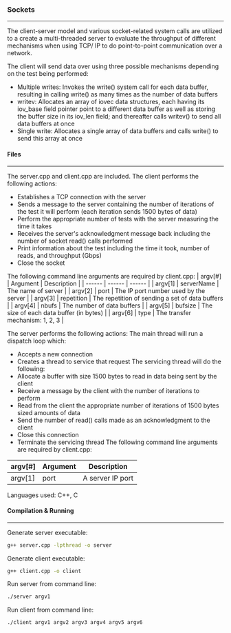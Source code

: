 ### Sockets
***
The client-server model and various socket-related system calls are utilized to a create a multi-threaded server to evaluate the throughput of different mechanisms when using TCP/ IP to do point-to-point communication over a network. 

The client will send data over using three possible mechanisms depending on the test being performed: 
* Multiple writes: Invokes the write() system call for each data buffer, resulting in calling write() as many times as the number of data buffers
* writev: Allocates an array of iovec data structures, each having its iov_base field pointer point to a different data buffer as well as storing the buffer size in its iov_len field; and thereafter calls writev() to send all data buffers at once
* Single write: Allocates a single array of data buffers and calls write() to send this array at once

#### Files
***
The server.cpp and client.cpp are included. The client performs the following actions:
* Establishes a TCP connection with the server
* Sends a message to the server containing the number of iterations of the test it will perform (each iteration sends 1500 bytes of data)
* Perform the appropriate number of tests with the server measuring the time it takes 
* Receives the server's acknowledgment message back including the number of socket read() calls performed 
* Print information about the test including the time it took, number of reads, and throughput (Gbps)
* Close the socket

The following command line arguments are required by client.cpp:
| argv[#] | Argument | Description |
| ------ | ------ | ------ |
| argv[1] | serverName | The name of server |
| argv[2] | port | The IP port number used by the server |
| argv[3] | repetition | The repetition of sending a set of data buffers | 
| argv[4] | nbufs | The number of data buffers |
| argv[5] | bufsize | The size of each data buffer (in bytes) |
| argv[6] | type | The transfer mechanism: 1, 2, 3 |

The server performs the following actions:
The main thread will run a dispatch loop which:
* Accepts a new connection
* Creates a thread to service that request
The servicing thread will do the following:
* Allocate a buffer with size 1500 bytes to read in data being sent by the client
* Receive a message by the client with the number of iterations to perform
* Read from the client the appropriate number of iterations of 1500 bytes sized amounts of data 
* Send the number of read() calls made as an acknowledgment to the client
* Close this connection
* Terminate the servicing
 thread 
The following command line arguments are required by client.cpp:

| argv[#] | Argument | Description |
| ------ | ------ | ------ |
| argv[1] | port | A server IP port |

Languages used: C++, C

#### Compilation & Running
***
Generate server executable:
```sh
g++ server.cpp -lpthread -o server
```
Generate client executable:
```sh
g++ client.cpp -o client
```

Run server from command line:

```sh
./server argv1
```
Run client from command line:

```sh
./client argv1 argv2 argv3 argv4 argv5 argv6
```
